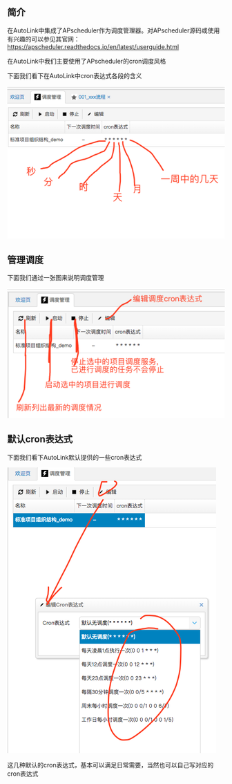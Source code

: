 ## 简介
在AutoLink中集成了APscheduler作为调度管理器。对APscheduler源码或使用有兴趣的可以参见其官网：https://apscheduler.readthedocs.io/en/latest/userguide.html

在AutoLink中我们主要使用了APscheduler的cron调度风格

下面我们看下在AutoLink中cron表达式各段的含义

![cron表达式](./img/cron.png)

## 管理调度

下面我们通过一张图来说明调度管理

![调度管理](./img/scheduler.png)

## 默认cron表达式

下面我们看下AutoLink默认提供的一些cron表达式

![默认cron值](./img/cron_default.png)

这几种默认的cron表达式，基本可以满足日常需要，当然也可以自己写对应的cron表达式
